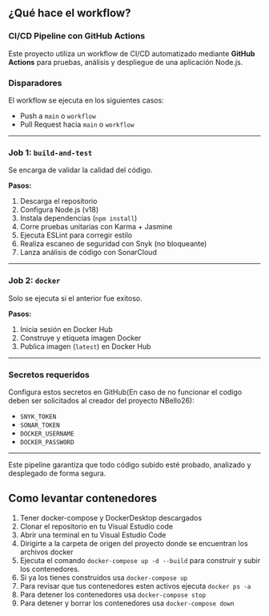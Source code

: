 ## ¿Qué hace el workflow?

### CI/CD Pipeline con GitHub Actions

Este proyecto utiliza un workflow de CI/CD automatizado mediante **GitHub Actions** para pruebas, análisis y despliegue de una aplicación Node.js.

### Disparadores

El workflow se ejecuta en los siguientes casos:
- Push a `main` o `workflow`
- Pull Request hacia `main` o `workflow`

---

### Job 1: `build-and-test`

Se encarga de validar la calidad del código.

**Pasos:**
1. Descarga el repositorio
2. Configura Node.js (v18)
3. Instala dependencias (`npm install`)
4. Corre pruebas unitarias con Karma + Jasmine
5. Ejecuta ESLint para corregir estilo
6. Realiza escaneo de seguridad con Snyk (no bloqueante)
7. Lanza análisis de código con SonarCloud

---

### Job 2: `docker`

Solo se ejecuta si el anterior fue exitoso.

**Pasos:**
1. Inicia sesión en Docker Hub
2. Construye y etiqueta imagen Docker
3. Publica imagen (`latest`) en Docker Hub

---

### Secretos requeridos

Configura estos secretos en GitHub(En caso de no funcionar el codigo deben ser solicitados al creador del proyecto NBello26):
- `SNYK_TOKEN`
- `SONAR_TOKEN`
- `DOCKER_USERNAME`
- `DOCKER_PASSWORD`

---

Este pipeline garantiza que todo código subido esté probado, analizado y desplegado de forma segura.


## Como levantar contenedores

1. Tener docker-compose y DockerDesktop descargados
2. Clonar el repositorio en tu Visual Estudio code
3. Abrir una terminal en tu Visual Estudio Code
4. Dirigirte a la carpeta de origen del proyecto donde se encuentran los archivos docker
5. Ejecuta el comando `docker-compose up -d --build` para construir y subir los contenedores.
6. Si ya los tienes construidos usa `docker-compose up`
7. Para revisar que tus contenedores esten activos ejecuta `docker ps -a`
8. Para detener los contenedores usa `docker-compose stop`
9. Para detener y borrar los contenedores usa `docker-compose down`